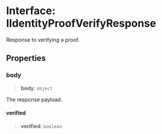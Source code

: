 # Interface: IIdentityProofVerifyResponse

Response to verifying a proof.

## Properties

### body

> **body**: `object`

The response payload.

#### verified

> **verified**: `boolean`

